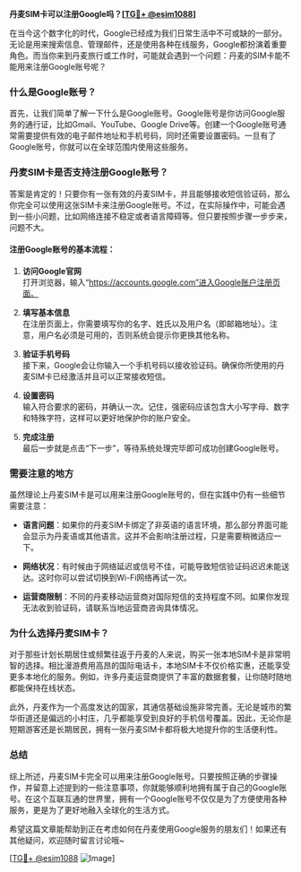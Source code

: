 **丹麦SIM卡可以注册Google吗？[[TG💪+ @esim1088](https://t.me/s/esim1088)]**

在当今这个数字化的时代，Google已经成为我们日常生活中不可或缺的一部分。无论是用来搜索信息、管理邮件，还是使用各种在线服务，Google都扮演着重要角色。而当你来到丹麦旅行或工作时，可能就会遇到一个问题：丹麦的SIM卡能不能用来注册Google账号呢？

### 什么是Google账号？
首先，让我们简单了解一下什么是Google账号。Google账号是你访问Google服务的通行证，比如Gmail、YouTube、Google Drive等。创建一个Google账号通常需要提供有效的电子邮件地址和手机号码，同时还需要设置密码。一旦有了Google账号，你就可以在全球范围内使用这些服务。

### 丹麦SIM卡是否支持注册Google账号？
答案是肯定的！只要你有一张有效的丹麦SIM卡，并且能够接收短信验证码，那么你完全可以使用这张SIM卡来注册Google账号。不过，在实际操作中，可能会遇到一些小问题，比如网络连接不稳定或者语言障碍等。但只要按照步骤一步步来，问题不大。

#### 注册Google账号的基本流程：
1. **访问Google官网**  
   打开浏览器，输入“https://accounts.google.com”进入Google账户注册页面。

2. **填写基本信息**  
   在注册页面上，你需要填写你的名字、姓氏以及用户名（即邮箱地址）。注意，用户名必须是可用的，否则系统会提示你更换其他名称。

3. **验证手机号码**  
   接下来，Google会让你输入一个手机号码以接收验证码。确保你所使用的丹麦SIM卡已经激活并且可以正常接收短信。

4. **设置密码**  
   输入符合要求的密码，并确认一次。记住，强密码应该包含大小写字母、数字和特殊字符，这样可以更好地保护你的账户安全。

5. **完成注册**  
   最后一步就是点击“下一步”，等待系统处理完毕即可成功创建Google账号。

### 需要注意的地方
虽然理论上丹麦SIM卡是可以用来注册Google账号的，但在实践中仍有一些细节需要注意：

- **语言问题**：如果你的丹麦SIM卡绑定了非英语的语言环境，那么部分界面可能会显示为丹麦语或其他语言。这并不会影响注册过程，只是需要稍微适应一下。
  
- **网络状况**：有时候由于网络延迟或信号不佳，可能导致短信验证码迟迟未能送达。这时你可以尝试切换到Wi-Fi网络再试一次。

- **运营商限制**：不同的丹麦移动运营商对国际短信的支持程度不同。如果你发现无法收到验证码，请联系当地运营商咨询具体情况。

### 为什么选择丹麦SIM卡？
对于那些计划长期居住或频繁往返于丹麦的人来说，购买一张本地SIM卡是非常明智的选择。相比漫游费用高昂的国际电话卡，本地SIM卡不仅价格实惠，还能享受更多本地化的服务。例如，许多丹麦运营商提供了丰富的数据套餐，让你随时随地都能保持在线状态。

此外，丹麦作为一个高度发达的国家，其通信基础设施非常完善。无论是城市的繁华街道还是偏远的小村庄，几乎都能享受到良好的手机信号覆盖。因此，无论你是短期游客还是长期居民，拥有一张丹麦SIM卡都将极大地提升你的生活便利性。

### 总结
综上所述，丹麦SIM卡完全可以用来注册Google账号。只要按照正确的步骤操作，并留意上述提到的一些注意事项，你就能够顺利地拥有属于自己的Google账号。在这个互联互通的世界里，拥有一个Google账号不仅仅是为了方便使用各种服务，更是为了更好地融入全球化的生活方式。

希望这篇文章能帮助到正在考虑如何在丹麦使用Google服务的朋友们！如果还有其他疑问，欢迎随时留言讨论哦~ 

[[TG💪+ @esim1088](https://t.me/s/esim1088) ![Image](https://i.postimg.cc/4NQfJmqS/Snipaste-2025-05-13-00-14-12.png)]